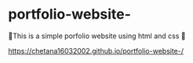 # portfolio-website-
💫This is a simple porfolio website using html and css 💫


https://chetana16032002.github.io/portfolio-website-/

